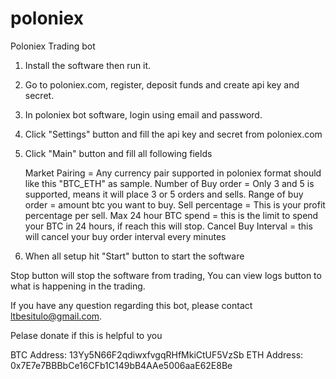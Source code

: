 # poloniex
Poloniex Trading bot

1. Install the software then run it.
2. Go to poloniex.com, register, deposit funds and create api key and secret.
3. In poloniex bot software, login using email and password.
4. Click "Settings" button and fill the api key and secret from poloniex.com
5. Click "Main" button and fill all following fields
   
   Market Pairing = Any currency pair supported in poloniex format should like this "BTC_ETH" as sample.
   Number of Buy order = Only 3 and 5 is supported, means it will place 3 or 5 orders and sells.
   Range of buy order = amount btc you want to buy.
   Sell percentage = This is your profit percentage per sell.
   Max 24 hour BTC spend = this is the limit to spend your BTC in 24 hours, if reach this will stop.
   Cancel Buy Interval = this will cancel your buy order interval every minutes
6. When all setup hit "Start" button to start the software

Stop button will stop the software from trading, You can view logs button to what is happening in the trading.

If you have any question regarding this bot, please contact ltbesitulo@gmail.com.

Pelase donate if this is helpful to you

BTC Address: 13Yy5N66F2qdiwxfvgqRHfMkiCtUF5VzSb
ETH Address: 0x7E7e7BBBbCe16CFb1C149bB4AAe5006aaE62E8Be
